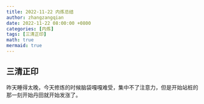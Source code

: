 ```yaml
---
title: 2022-11-22 内炼总结
author: zhangzangqian
date: 2022-11-22 08:00:00 +0800
categories: [内炼]
tags: [三清正印]
math: true
mermaid: true
---
```


## 三清正印

昨天睡得太晚，今天修炼的时候脑袋嘎嘎难受，集中不了注意力，但是开始站桩的那一刻开始丹田就开始发涨了。
